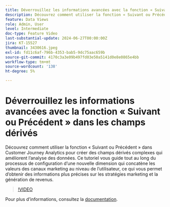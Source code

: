 ```yaml
---
title: Déverrouillez les informations avancées avec la fonction « Suivant ou Précédent » dans les champs dérivés
description: Découvrez comment utiliser la fonction « Suivant ou Précédent » dans Customer Journey Analytics pour créer des champs dérivés complexes qui améliorent l’analyse des données. Ce tutoriel vous guide tout au long du processus de configuration d’une nouvelle dimension qui concatène les valeurs des canaux marketing au niveau de l’utilisateur, ce qui vous permet d’obtenir des informations plus précises sur les stratégies marketing et la génération de revenus.
feature: Data Views
role: Admin, User
level: Intermediate
doc-type: Feature Video
last-substantial-update: 2024-06-27T00:00:00Z
jira: KT-15527
thumbnail: 3430616.jpeg
exl-id: fd11c6af-796b-4353-bab5-9dc75aac659b
source-git-commit: 4170c3a3e09b497fd03e50a5141d0e8e0865e4bb
workflow-type: tm+mt
source-wordcount: '138'
ht-degree: 5%

---
```


# Déverrouillez les informations avancées avec la fonction « Suivant ou Précédent » dans les champs dérivés

Découvrez comment utiliser la fonction « Suivant ou Précédent » dans Customer Journey Analytics pour créer des champs dérivés complexes qui améliorent l’analyse des données. Ce tutoriel vous guide tout au long du processus de configuration d’une nouvelle dimension qui concatène les valeurs des canaux marketing au niveau de l’utilisateur, ce qui vous permet d’obtenir des informations plus précises sur les stratégies marketing et la génération de revenus.

>[!VIDEO](https://video.tv.adobe.com/v/3447735/?learn=on&captions=fre_fr)

Pour plus dʼinformations, consultez la [documentation](https://experienceleague.adobe.com/fr/docs/analytics-platform/using/cja-dataviews/derived-fields).
